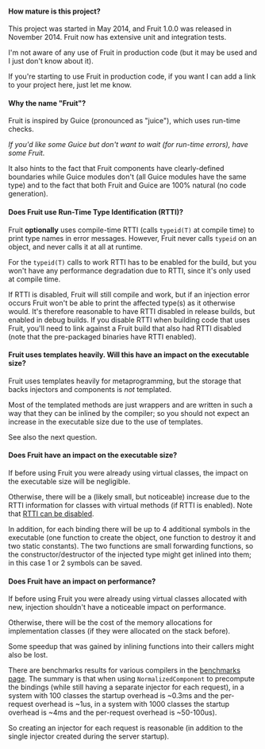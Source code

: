 #### How mature is this project?

This project was started in May 2014, and Fruit 1.0.0 was released in November 2014. Fruit now has extensive unit and integration tests.

I'm not aware of any use of Fruit in production code (but it may be used and I just don't know about it).

If you're starting to use Fruit in production code, if you want I can add a link to your project here, just let me know.

#### Why the name "Fruit"?

Fruit is inspired by Guice (pronounced as "juice"), which uses run-time checks.

_If you'd like some Guice but don't want to wait (for run-time errors), have some Fruit._

It also hints to the fact that Fruit components have clearly-defined boundaries while Guice modules don't (all Guice modules have the same type) and to the fact that both Fruit and Guice are 100% natural (no code generation).

#### Does Fruit use Run-Time Type Identification (RTTI)?

Fruit **optionally** uses compile-time RTTI (calls `typeid(T)` at compile time) to print type names in error messages.
However, Fruit never calls `typeid` on an object, and never calls it at all at runtime.

For the `typeid(T)` calls to work RTTI has to be enabled for the build, but you won't have any performance degradation due to RTTI, since it's only used at compile time.

If RTTI is disabled, Fruit will still compile and work, but if an injection error occurs Fruit won't be able to print the affected type(s) as it otherwise would. It's therefore reasonable to have RTTI disabled in release builds, but enabled in debug builds. If you disable RTTI when building code that uses Fruit, you'll need to link against a Fruit build that also had RTTI disabled (note that the pre-packaged binaries have RTTI enabled).

#### Fruit uses templates heavily. Will this have an impact on the executable size?

Fruit uses templates heavily for metaprogramming, but the storage that backs injectors and components is *not* templated.

Most of the templated methods are just wrappers and are written in such a way that they can be inlined by the compiler; so you should not expect an increase in the executable size due to the use of templates.

See also the next question.

#### Does Fruit have an impact on the executable size?

If before using Fruit you were already using virtual classes, the impact on the executable size will be negligible.

Otherwise, there will be a (likely small, but noticeable) increase due to the RTTI information for classes with virtual methods (if RTTI is enabled). Note that [RTTI can be disabled](faq#does-fruit-use-run-time-type-identification-rtti).

In addition, for each binding there will be up to 4 additional symbols in the executable (one function to create the object, one function to destroy it and two static constants). The two functions are small forwarding functions, so the constructor/destructor of the injected type might get inlined into them; in this case 1 or 2 symbols can be saved.

#### Does Fruit have an impact on performance?

If before using Fruit you were already using virtual classes allocated with new, injection shouldn't have a noticeable impact on performance.

Otherwise, there will be the cost of the memory allocations for implementation classes (if they were allocated on the stack before).

Some speedup that was gained by inlining functions into their callers might also be lost.

There are benchmarks results for various compilers in the [benchmarks page](benchmarks). The summary is that when using `NormalizedComponent` to precompute the bindings (while still having a separate injector for each request), in a system with 100 classes the startup overhead is ~0.3ms and the per-request overhead is ~1us, in a system with 1000 classes the startup overhead is ~4ms and the per-request overhead is ~50-100us).

So creating an injector for each request is reasonable (in addition to the single injector created during the server startup).
